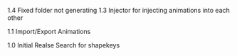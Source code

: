 1.4
    Fixed folder not generating
1.3
    Injector for injecting animations into each other

1.1
    Import/Export Animations

1.0 Initial Realse
     Search for shapekeys
